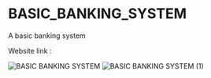 # BASIC_BANKING_SYSTEM
A basic banking system

Website link : 

![BASIC BANKING SYSTEM](https://user-images.githubusercontent.com/59553356/123635151-f4b1e700-d838-11eb-9a0f-bc3fcdd2063e.jpg)
![BASIC BANKING SYSTEM (1)](https://user-images.githubusercontent.com/59553356/123635147-f380ba00-d838-11eb-9aae-e360faadcf00.jpg)


